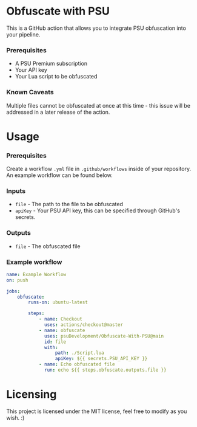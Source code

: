 # Obfuscate with PSU

This is a GitHub action that allows you to integrate PSU obfuscation into your pipeline.

### Prerequisites

-   A PSU Premium subscription
-   Your API key
-   Your Lua script to be obfuscated

### Known Caveats

Multiple files cannot be obfuscated at once at this time - this issue will be addressed in a later release of the action.

# Usage

### Prerequisites

Create a workflow `.yml` file in `.github/workflows` inside of your repository. An example workflow can be found below.

### Inputs

-   `file` - The path to the file to be obfuscated
-   `apiKey` - Your PSU API key, this can be specified through GitHub's secrets.

### Outputs

-   `file` - The obfuscated file

### Example workflow

```yml
name: Example Workflow
on: push

jobs:
    obfuscate:
        runs-on: ubuntu-latest

        steps:
            - name: Checkout
              uses: actions/checkout@master
            - name: obfuscate
              uses: psuDevelopment/Obfuscate-With-PSU@main
              id: file
              with:
                  path: ./Script.lua
                  apiKey: ${{ secrets.PSU_API_KEY }}
            - name: Echo obfuscated file
              run: echo ${{ steps.obfuscate.outputs.file }}
```

# Licensing

This project is licensed under the MIT license, feel free to modify as you wish. :)
